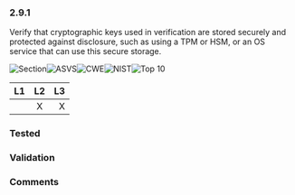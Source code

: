 ### 2.9.1 
Verify that cryptographic keys used in verification are stored securely and protected against disclosure, such as using a TPM or HSM, or an OS service that can use this secure storage.

![Section](https://img.shields.io/badge/V2-green.svg)![ASVS](https://img.shields.io/badge/ASVS-2.9.1-blue.svg)![CWE](https://img.shields.io/badge/CWE--red.svg)![NIST](https://img.shields.io/badge/NIST-5.1.7.2-important.svg)![Top 10](https://img.shields.io/badge/--lightgray.svg)

| L1| L2| L3|
| --|:--:|-:|
|  | X | X |

### Tested

### Validation

### Comments

        